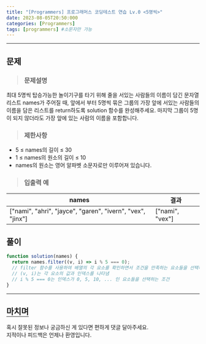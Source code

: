 ```yaml
---
title: "[Programmers] 프로그래머스 코딩테스트 연습 Lv.0 <5명씩>"
date: 2023-08-05T20:50:000
categories: [Programmers]
tags: [programmers] #소문자만 가능
---
```


---

## <b>문제</b>

<h3><blockquote>문제설명
</blockquote></h3>

최대 5명씩 탑승가능한 놀이기구를 타기 위해 줄을 서있는 사람들의 이름이 담긴 문자열 리스트 names가 주어질 때, 앞에서 부터 5명씩 묶은 그룹의 가장 앞에 서있는 사람들의 이름을 담은 리스트를 return하도록 solution 함수를 완성해주세요. 마지막 그룹이 5명이 되지 않더라도 가장 앞에 있는 사람의 이름을 포함합니다.

<h3><blockquote>제한사항
</blockquote></h3>

- 5 ≤ names의 길이 ≤ 30
- 1 ≤ names의 원소의 길이 ≤ 10
- names의 원소는 영어 알파벳 소문자로만 이루어져 있습니다.

<h3><blockquote>입출력 예
</blockquote></h3>

| names                                                      | 결과            |
| ---------------------------------------------------------- | --------------- |
| ["nami", "ahri", "jayce", "garen", "ivern", "vex", "jinx"] | ["nami", "vex"] |

## <b>풀이</b>

```js
function solution(names) {
  return names.filter((v, i) => i % 5 === 0);
  // filter 함수를 사용하여 배열의 각 요소를 확인하면서 조건을 만족하는 요소들을 선택하여 새 배열로 반환
  // (v, i)는 각 요소의 값과 인덱스를 나타냄
  // i % 5 === 0는 인덱스가 0, 5, 10, ... 인 요소들을 선택하는 조건
}
```

---

## <b style="border-bottom:2px solid gray"><b>마치며</b></b>

<P>혹시 잘못된 정보나 궁금하신 게 있다면 편하게 댓글 달아주세요.<br/>
지적이나 피드백은 언제나 환영입니다.</p>
